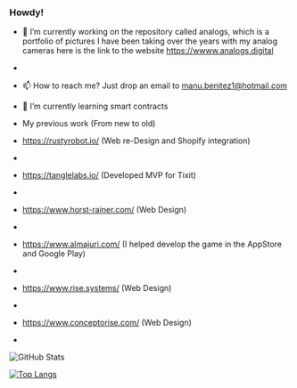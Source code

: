 ### Howdy!
- 🔭 I’m currently working on the repository called analogs, which is a portfolio of pictures I have been taking over the years with my analog cameras here is the link to the website https://wwww.analogs.digital
- 
- 📫 How to reach me? Just drop an email to manu.benitez1@hotmail.com

- 🌱 I’m currently learning smart contracts

- My previous work (From new to old)

- https://rustyrobot.io/ (Web re-Design and Shopify integration)
- 
- https://tanglelabs.io/ (Developed MVP for Tixit) 
- 
- https://www.horst-rainer.com/ (Web Design)
- 
- https://www.almajuri.com/ (I helped develop the game in the AppStore and Google Play)
- 
- https://www.rise.systems/ (Web Design)
- 
- https://www.conceptorise.com/ (Web Design)
- 

<!--
**manuelbenitez/manuelbenitez** is a ✨ _special_ ✨ repository because its `README.md` (this file) appears on your GitHub profile.
- ![Tixit-Dashboard](https://user-images.githubusercontent.com/20058638/199515575-6d9be473-1842-4d24-ac9f-6ee1fa645d7c.png)
- ![Screenshot from 2022-11-01 23-01-04](https://user-images.githubusercontent.com/20058638/199515715-dafcd965-59ed-49a8-a0c3-2d585d094c14.png)
- ![Screenshot from 2022-11-01 23-01-26](https://user-images.githubusercontent.com/20058638/199515775-0d7936cc-a543-4290-a9e8-222b5f413aef.png)
- ![Screenshot from 2022-11-01 23-01-35](https://user-images.githubusercontent.com/20058638/199515809-03853da3-521b-4814-b53c-5bef74e28fcf.png)
- ![Screenshot from 2022-11-01 23-01-45](https://user-images.githubusercontent.com/20058638/199515948-6925bec5-eec9-4b2e-a6be-13e5777d9f31.png)
Here are some ideas to get you started:

- 🔭 I’m currently working on ...
- 🌱 I’m currently learning ...
- 👯 I’m looking to collaborate on ...
- 🤔 I’m looking for help with ...
- 💬 Ask me about ...
- 📫 How to reach me: ...
- 😄 Pronouns: ...
- ⚡ Fun fact: ...
-->

![GitHub Stats](https://github-readme-stats.vercel.app/api?username=manuelbenitez&theme=dracula&show_icons=true&count_private=true)

[![Top Langs](https://github-readme-stats.vercel.app/api/top-langs/?username=manuelbenitez&layout=compact)](https://github.com/manuelbenitez/github-readme-stats)
